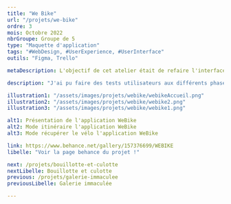 ```yaml
---
title: "We Bike"
url: "/projets/we-bike"
ordre: 3
mois: Octobre 2022
nbrGroupe: Groupe de 5
type: "Maquette d'application"
tags: "#WebDesign, #UserExperience, #UserInterface"
outils: "Figma, Trello"

metaDescription: L'objectif de cet atelier était de refaire l'interface de l'application de vélos en libre service de la ville de Bordeaux. La première semaine était consacrée à l'UX, nous avons réfléchi aux fonctionnalités à mettre en place et celles à améliorer en faisant une première version de maquette. Pendant la deuxième semaine, nous avons défini une charte graphique et pris en compte les retours des utilisateurs pour répondre à leurs attentes et finir la maquette.

description: "J'ai pu faire des tests utilisateurs aux différents phases de production et réaliser les diverses pages de l'application, tout en respectant les règles d'accessibilité pour rendre l'interface utilisable pour tous."

illustration1: "/assets/images/projets/webike/webikeAccueil.png"
illustration2: "/assets/images/projets/webike/webike2.png"
illustration3: "/assets/images/projets/webike/webike1.png"

alt1: Présentation de l'application WeBike
alt2: Mode itinéraire l'application WeBike
alt3: Mode récupérer le vélo l'application WeBike

link: https://www.behance.net/gallery/157376699/WEBIKE
libelle: "Voir la page behance du projet !"

next: /projets/bouillotte-et-culotte
nextLibelle: Bouillotte et culotte
previous: /projets/galerie-immaculee
previousLibelle: Galerie immaculée

---
```

